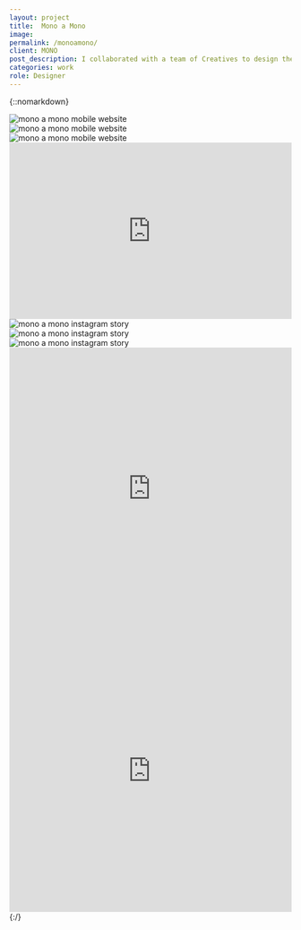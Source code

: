 ```yaml
---
layout: project
title:  Mono a Mono
image:
permalink: /monoamono/
client: MONO
post_description: I collaborated with a team of Creatives to design the website and social content for MONO A MONO: an internship application where candidates went head to head with current employees for a chance to work at MONO over the Summer. The website was used as a catalyst. Once a potential intern told tell us that they wanted to compete, we would video chat them with their randomly selected challenge. 
categories: work
role: Designer
---
```



{::nomarkdown}
<div class="project-three-column">
  <div class="item">
    <img src="/assets/img/monoamono/MONOaMONO_mobile_1.gif" alt="mono a mono mobile website">
  </div>

  <div class="item">
    <img src="/assets/img/monoamono/MONOaMONO_mobile_2.gif" alt="mono a mono mobile website">
  </div>

  <div class="item">
    <img src="/assets/img/monoamono/MONOaMONO_mobile_3.png" alt="mono a mono mobile website">
  </div>
</div>


<div class="project-one-column ">
  <div style="padding:62.5% 0 0 0;position:relative;"><iframe src="https://player.vimeo.com/video/324863021?autoplay=1&loop=1&color=D522B1&title=0&byline=0&portrait=0" style="position:absolute;top:0;left:0;width:100%;height:100%;" frameborder="0" webkitallowfullscreen mozallowfullscreen allowfullscreen></iframe></div><script src="https://player.vimeo.com/api/player.js"></script>
</div>


<div class="project-three-column">
  <div class="item">
    <img src="/assets/img/monoamono/MONOaMONO_stories_1.gif" alt="mono a mono instagram story">
  </div>

  <div class="item">
    <img src="/assets/img/monoamono/MONOaMONO_stories_2.gif" alt="mono a mono instagram story">
  </div>

  <div class="item">
    <img src="/assets/img/monoamono/MONOaMONO_stories_3.gif" alt="mono a mono instagram story">
  </div>
</div>

<div class="project-two-column ">
  <div class="item-image left">
    <div style="padding:100% 0 0 0;position:relative;"><iframe src="https://player.vimeo.com/video/332087849?color=ff0179&title=0&byline=0&portrait=0" style="position:absolute;top:0;left:0;width:100%;height:100%;" frameborder="0" allow="autoplay; fullscreen" allowfullscreen></iframe></div><script src="https://player.vimeo.com/api/player.js"></script>
  </div>
  <div class="item-image right">
    <div style="padding:100% 0 0 0;position:relative;"><iframe src="https://player.vimeo.com/video/332087956?autoplay=1&loop=1&color=ff0179&title=0&byline=0&portrait=0" style="position:absolute;top:0;left:0;width:100%;height:100%;" frameborder="0" allow="autoplay; fullscreen" allowfullscreen></iframe></div><script src="https://player.vimeo.com/api/player.js"></script>
  </div>
</div>
{:/}
